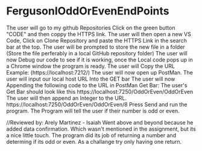 # FergusonIOddOrEvenEndPoints

The user will go to my github Repositories Click on the green button "CODE" and then coppy the HTTPS link.
The user will then open a new VS Code, Click on Clone Repository and paste the HTTPS Link in the search bar at the top.
The user will be prompted to store the new file in a folder (Store the file perferably in a local GitHub repository folder)
The user will now Debug our code to see if it is working, once the Local code pops up in a Chrome window the program is ready.
The user will Copy the URL Example: (https://localhost:7212/)
The user will now open up PostMan.
The user will input our local host URL Into the GET bar
The user will now Appending the following code to the URL in PostMan Get Bar: 
The user's Get Bar should look like this https://localhost:7250/OddOrEven/OddOrEven
The user will then append an Integer to the URL.
https://localhost:7250/OddOrEven/OddOrEven/8
Press Send and run the program.
The Program will tell the user if their number is odd or even.

//Reviewed by: Arely Martinez - Isaiah Went above and beyond because he added data confirmation. Which wasn't mentioned in the assignment, but its a nice little touch. The program did its job of returning a number and determing if its odd or even. As a challange try only having one return. 
